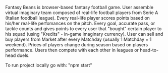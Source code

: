 Fantasy Beans is browser-based fantasy football game. User assemble virtual imaginary team composed of real-life football players from Serie A (Italian foodball league). Every real-life player scores points based on his/her real-life perfomances on the pitch. Every goal, accurate pass, or tackle counts and gives points to every user that "bought" certain player to his squad (using "Kredits" - in-game imaginary currency). 
User can sell and buy players from Market after every Matchday (usually 1 Matchday = 1 weekend). Prices of players change during season based on players performance.
Users then compete with each other in leagues or head-to-head duels. 

To run project locally go with: "npm start"
